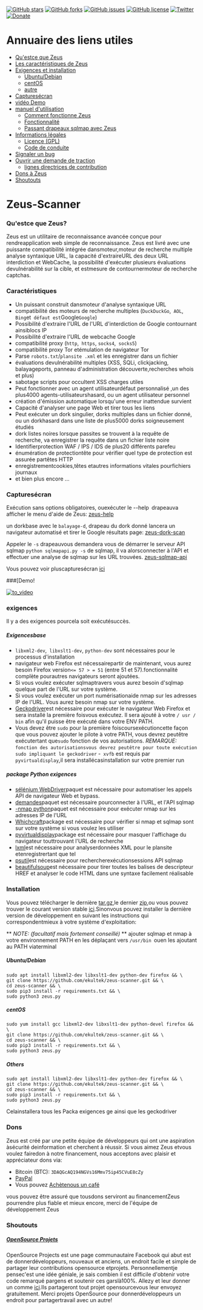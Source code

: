 [![GitHub stars](https://img.shields.io/github/stars/ekultek/zeus-scanner.svg?style=flat-square)](https://github.com/ekultek/zeus-scanner/stargazers)
[![GitHub forks](https://img.shields.io/github/forks/ekultek/zeus-scanner.svg?style=flat-square)](https://github.com/ekultek/zeus-scanner/network)
[![GitHub issues](https://img.shields.io/github/issues/ekultek/zeus-scanner.svg?style=flat-square)](https://github.com/ekultek/zeus-scanner/issues)
[![GitHub license](https://img.shields.io/badge/license-GPL-blue.svg?style=flat-square)](https://raw.githubusercontent.com/Ekultek/Zeus-Scanner/master/.github/LICENSE.md)
[![Twitter](https://img.shields.io/twitter/url/https/github.com/ekultek/zeus-scanner.svg?style=social)](https://twitter.com/Zeus_Scanner)
[![Donate](https://img.shields.io/badge/Donate-PayPal-green.svg)](https://github.com/Ekultek/Zeus-Scanner#donations)

# Annuaire des liens utiles

- [Qu'estce que Zeus](https://github.com/Ekultek/Zeus-Scanner#zeus-scanner)
- [Les caractéristiques de Zeus](https://github.com/Ekultek/Zeus-Scanner#features)
- [Exigences et installation](https://github.com/Ekultek/Zeus-Scanner#requirements)
  - [Ubuntu/Debian](https://github.com/Ekultek/Zeus-Scanner#ubuntudebian)
  - [centOS](https://github.com/Ekultek/Zeus-Scanner#centos)
  - [autre](https://github.com/Ekultek/Zeus-Scanner#others)
- [Capturesécran](https://github.com/Ekultek/Zeus-Scanner#screenshots)
- [vidéo Demo](https://vimeo.com/239885768)
- [manuel d'utilisation](https://github.com/Ekultek/Zeus-Scanner/wiki)
  - [Comment fonctionne Zeus](https://github.com/Ekultek/Zeus-Scanner/wiki/How-Zeus-works)
  - [Fonctionnalité](https://github.com/Ekultek/Zeus-Scanner/wiki/Functionality)
  - [Passant drapeaux sqlmap avec Zeus](https://github.com/Ekultek/Zeus-Scanner/wiki/Passing-flags-to-sqlmap)
- [Informations légales](https://github.com/Ekultek/Zeus-Scanner/tree/master/.github)
  - [Licence (GPL)](https://github.com/Ekultek/Zeus-Scanner/blob/master/.github/LICENSE.md)
  - [Code de conduite](https://github.com/Ekultek/Zeus-Scanner/blob/master/.github/CODE_OF_CONDUCT.md)
- [Signaler un bug](https://github.com/Ekultek/Zeus-Scanner/issues/new)
- [Ouvrir une demande de traction](https://github.com/Ekultek/Zeus-Scanner/compare)
  - [lignes directrices de contribution](https://github.com/Ekultek/Zeus-Scanner/blob/master/.github/CONTRIBUTING.md)
- [Dons à Zeus](https://github.com/Ekultek/Zeus-Scanner#donations)
- [Shoutouts](https://github.com/Ekultek/Zeus-Scanner#shoutouts)

# Zeus-Scanner

### Qu'estce que Zeus?

Zeus est un utilitaire de reconnaissance avancée conçue pour rendreapplication web simple de reconnaissance. Zeus est livré avec une puissante compatibilité intégrée dansmoteur,moteur de recherche multiple analyse syntaxique URL, la capacité d'extraireURL des deux URL interdiction et WebCache, la possibilité d'exécuter plusieurs évaluations devulnérabilité sur la cible, et estmesure de contournermoteur de recherche captchas.

### Caractéristiques

- Un puissant construit dansmoteur d'analyse syntaxique URL
- compatibilité des moteurs de recherche multiples (`DuckDuckGo`,` AOL`, `Bing`et`  défaut est `Google`Google`)
- Possibilité d'extraire l'URL de l'URL d'interdiction de Google contournant ainsiblocs IP
- Possibilité d'extraire l'URL de webcache Google
- compatibilité proxy (`http`,` https`, `socks4`,` socks5`)
- compatibilité proxy Tor etémulation de navigateur Tor
- Parse `robots.txt`/`plansite .xml` et les enregistrer dans un fichier
- évaluations devulnérabilité multiples (XSS, SQLi, clickjacking, balayageports, panneau d'administration découverte,recherches whois et plus)
- sabotage scripts pour occultent XSS charges utiles
- Peut fonctionner avec un agent utilisateurdéfaut personnalisé ,un des plus4000 agents-utilisateurshasard, ou un agent utilisateur personnel
- création d'émission automatique lorsqu'une erreur inattendue survient
- Capacité d'analyser une page Web et tirer tous les liens
- Peut exécuter un dork singulier, dorks multiples dans un fichier donné, ou un dorkhasard dans une liste de plus5000 dorks soigneusement étudiés
- dork listes noires lorsque passites se trouvent à la requête de recherche, va enregistrer la requête dans un fichier liste noire
- Identifierprotection WAF / IPS / IDS de plus20 différents parefeu
- énumération de protectiontête pour vérifier quel type de protection est assurée partêtes HTTP
- enregistrementcookies,têtes etautres informations vitales pourfichiers journaux
- et bien plus encore ...

### Capturesécran

Exécution sans options obligatoires, ouexécuter le --help` `drapeauva afficher le menu d'aide de Zeus:
[zeus-help](https://user-images.githubusercontent.com/14183473/30176257-63391c62-93c7-11e7-94d7-68fde7818381.png)

un dorkbase avec le `balayage-d`, drapeau  du dork donné lancera un navigateur automatisé et tirer le Google résultats page:
[zeus-dork-scan](https://user-images.githubusercontent.com/14183473/30176252-618b191a-93c7-11e7-84d2-572c12994c4d.png)

Appeler le `-s` drapeauvous demandera vous de démarrer le serveur API sqlmap `python sqlmapapi.py -s` de sqlmap, il va alorsconnecter à l'API et effectuer une analyse de sqlmap sur les URL trouvées.
[zeus-sqlmap-api](https://user-images.githubusercontent.com/14183473/30176259-6657b304-93c7-11e7-81f8-0ed09a6c0268.png)

Vous pouvez voir pluscapturesécran [ici](https://github.com/Ekultek/Zeus-Scanner/wiki/Screenshots)

###[Demo!

[![to_video](https://user-images.githubusercontent.com/14183473/31474224-feb8c022-aebe-11e7-9684-1ba83f4fd7ff..png)](https://vimeo.com/239885768)

### exigences

Il y a des exigences pourcela soit exécutésuccès.

##### Exigencesbase

- `libxml2-dev`,` libxslt1-dev`, `python-dev` sont nécessaires pour le processus d'installation
- navigateur web Firefox est nécessairepartir de maintenant, vous aurez besoin Firefox version`<= 57 > = 51` (entre 51 et 57).fonctionnalité complète pourautres navigateurs seront ajoutées.
- Si vous voulez exécuter sqlmaptravers vous aurez besoin d'sqlmap quelque part de l'URL sur votre système.
- Si vous voulez exécuter un port numérisationaide nmap sur les adresses IP de l'URL. Vous aurez besoin nmap sur votre système.
- [Geckodriver](https://github.com/mozilla/geckodriver)est nécessaire pour exécuter le navigateur Web Firefox et sera installé la première foisvous exécutez. Il sera ajouté à votre `/ usr / bin` afin qu'il puisse être exécuté dans votre ENV PATH.
- Vous devez être `sudo` pour la première foiscoursexécutioncette façon que vous pouvez ajouter le pilote à votre PATH, vous devrez peutêtre exécutertant que`sudo` fonction de vos autorisations. _REMARQUE:_ `fonction des autorisationsvous devrez peutêtre pour toute exécution sudo impliquant le geckodriver`
-` xvfb` est requis par `pyvirtualdisplay`,il sera installécasinstallation sur votre premier run

##### package Python exigences

- [sélénium WebDriver](http://www.seleniumhq.org/projects/webdriver/)paquet est nécessaire pour automatiser les appels API de navigateur Web et bypass.
- [demandes](http://docs.python-requests.org/en/master/)paquet  est nécessaire pourconnecter à l'URL, et l'API sqlmap
- [-nmap python](http://xael.org/pages/python-nmap-fr.html)paquet  est nécessaire pour exécuter nmap sur les adresses IP de l'URL
- [Whichcraft](https://github.com/spookyowl/witchcraft)package est nécessaire pour vérifier si nmap et sqlmap sont sur votre système si vous voulez les utiliser
- [pyvirtualdisplay](https://pyvirtualdisplay.readthedocs.io/en/latest/)package  est nécessaire pour masquer l'affichage du navigateur touttrouvant l'URL de recherche
- [lxml](https://lxml.readthedocs.io/fr/latest/)est nécessaire pour analyserdonnées XML pour le plansite etenregistrertant que tel
- [psutil](https://github.com/giampaolo/psutil)est nécessaire pour rechercherexécutionsessions API sqlmap
- [beautifulsoup](https://www.crummy.com/software/BeautifulSoup/bs4/doc/)est nécessaire pour tirer toutes les balises de descripteur HREF et analyser le code HTML dans une syntaxe facilement réalisable

### Installation

Vous pouvez télécharger le dernière [tar.gz](https://github.com/ekultek/zeus-scanner/tarball/master),le dernier [zip](https://github.com/ekultek/zeus-scanner/zipball/master),ou vous pouvez trouver le courant version stable [ici](https://github.com/Ekultek/Zeus-Scanner/releases).Sinonvous pouvez installer la dernière version de développement en suivant les instructions qui correspondentmieux à votre système d'exploitation:

** _NOTE: (facultatif mais fortement conseillé)_ ** ajouter sqlmap et nmap à votre environnement PATH en les déplaçant vers `/usr/bin `ouen les ajoutant au PATH viaterminal

##### Ubuntu/Debian

```shell
sudo apt install libxml2-dev libxslt1-dev python-dev firefox && \
git clone https://github.com/ekultek/zeus-scanner.git && \
cd zeus-scanner && \
sudo pip3 install -r requirements.txt && \
sudo python3 zeus.py
```

##### centOS

```shell
sudo yum install gcc libxml2-dev libxslt1-dev python-devel firefox && \
git clone https://github.com/ekultek/zeus-scanner.git && \
cd zeus-scanner && \
sudo pip3 install -r requirements.txt && \
sudo python3 zeus.py
```

##### Others

```shell
sudo apt install libxml2-dev libxslt1-dev python-dev firefox && \
git clone https://github.com/ekultek/zeus-scanner.git && \
cd zeus-scanner && \
sudo pip3 install -r requirements.txt && \
sudo python3 zeus.py
```

Celainstallera tous les Packa exigences ge ainsi que les geckodriver


### Dons

Zeus est créé par une petite équipe de développeurs qui ont une aspiration àsécurité deinformation et cherchent à réussir. Si vous aimez Zeus etvous voulez fairedon à notre financement, nous acceptons avec plaisir et appréciateur dons via:

- Bitcoin (BTC): `3DAQGcAQ194NGVs16Mmv75ip45CVuE8cZy`
- [PayPal](https://www.paypal.me/ZeusScanner)
- Vous pouvez [Achètenous un café](https://ko-fi.com/A28355P5)

vous pouvez être assuré que tousdons serviront au financementZeus pourrendre plus fiable et mieux encore, merci de l'équipe de développement Zeus

### Shoutouts

##### [OpenSource Projets](https://www.facebook.com/opensourceprojects/)

OpenSource Projects est une page communautaire Facebook qui abut est de donnerdéveloppeurs, nouveaux et anciens, un endroit facile et simple de partager leur contributions opensource etprojets. Personnellementje pensec'est une idée géniale, je sais combien il est difficile d'obtenir votre code remarqué pargens et soutenir ces garslà100%. Allezy et leur donner un comme [ici](https://www.facebook.com/opensourceprojects/).Ils partageront tout projet opensourcevous leur envoyez gratuitement. Merci projets OpenSource pour donnerdéveloppeurs un endroit pour partagertravail avec un autre!

